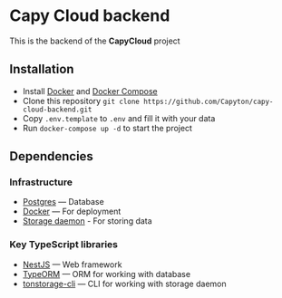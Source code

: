 # Capy Cloud backend

This is the backend of the **CapyCloud** project

## Installation

- Install [Docker](https://docs.docker.com/get-docker/) and [Docker Compose](https://docs.docker.com/compose/install/)
- Clone this repository `git clone https://github.com/Capyton/capy-cloud-backend.git`
- Copy `.env.template` to `.env` and fill it with your data
- Run `docker-compose up -d` to start the project

## Dependencies

### Infrastructure

- [Postgres](https://www.postgresql.org/docs/current/index.html) — Database
- [Docker](https://docs.docker.com/) — For deployment
- [Storage daemon](https://ton.org/docs/participate/ton-storage/storage-daemon) - For storing data

### Key **TypeScript** libraries

- [NestJS](https://docs.nestjs.com/) — Web framework
- [TypeORM](https://typeorm.io/#/) — ORM for working with database
- [tonstorage-cli](https://github.com/ndatg/tonstorage-cli/) — CLI for working with storage daemon
